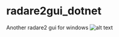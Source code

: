 # radare2gui_dotnet
Another radare2 gui for windows
![alt text](https://cloud.githubusercontent.com/assets/12532269/20341341/25a35d64-abe6-11e6-8f5c-14c5a50c1316.png)

